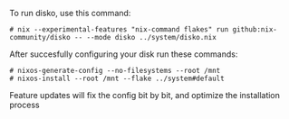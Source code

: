 To run disko, use this command:

```
# nix --experimental-features "nix-command flakes" run github:nix-community/disko -- --mode disko ../system/disko.nix
```
After succesfully configuring your disk run these commands:

```
# nixos-generate-config --no-filesystems --root /mnt
# nixos-install --root /mnt --flake ../system#default
```

Feature updates will fix the config bit by bit, and optimize the installation process
